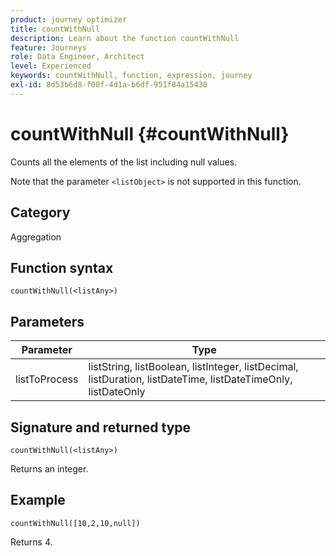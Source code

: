 ```yaml
---
product: journey optimizer
title: countWithNull
description: Learn about the function countWithNull
feature: Journeys
role: Data Engineer, Architect
level: Experienced
keywords: countWithNull, function, expression, journey
exl-id: 8d53b6d8-f00f-4d1a-b6df-951f84a15430
---
```

# countWithNull {#countWithNull}

Counts all the elements of the list including null values.

Note that the parameter `<listObject>` is not supported in this function.

## Category

Aggregation

## Function syntax

`countWithNull(<listAny>)`

## Parameters

| Parameter | Type             |
|-----------|------------------|
| listToProcess | listString, listBoolean, listInteger, listDecimal, listDuration, listDateTime, listDateTimeOnly, listDateOnly|

## Signature and returned type

`countWithNull(<listAny>)`

Returns an integer.

## Example

`countWithNull([10,2,10,null])`

Returns 4.

